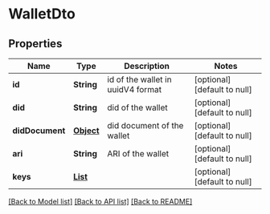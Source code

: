 # WalletDto

## Properties

| Name            | Type                                | Description                       | Notes                        |
| --------------- | ----------------------------------- | --------------------------------- | ---------------------------- |
| **id**          | **String**                          | id of the wallet in uuidV4 format | [optional] [default to null] |
| **did**         | **String**                          | did of the wallet                 | [optional] [default to null] |
| **didDocument** | [**Object**](.md)                   | did document of the wallet        | [optional] [default to null] |
| **ari**         | **String**                          | ARI of the wallet                 | [optional] [default to null] |
| **keys**        | [**List**](WalletDto_keys_inner.md) |                                   | [optional] [default to null] |

[[Back to Model list]](../README.md#documentation-for-models) [[Back to API list]](../README.md#documentation-for-api-endpoints) [[Back to README]](../README.md)
